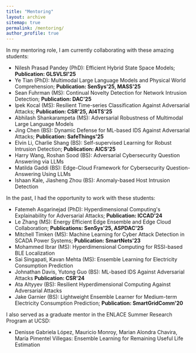 ```yaml
---
title: "Mentoring"
layout: archive
sitemap: true
permalink: /mentoring/
author_profile: true
---
```


In my mentoring role, I am currently collaborating with these amazing students:
* Nilesh Prasad Pandey (PhD): Efficient Hybrid State Space Models; **Publication: GLSVLSI'25**
* Ye Tian (PhD): Multimodal Large Language Models and Physical World Comprehension; **Publication: SenSys'25, MASS'25**
* Sean Fuhrman (MS): Continual Novelty Detection for Network Intrusion Detection; **Publication: DAC'25**
* Ipek Kocal (MS): Resilient Time-series Classification Against Adversarial Attacks; **Publication: CSR'25, AI4TS'25**
* Abhilash Shankarampeta (MS): Adversarial Robustness of Multimodal Large Language Models 
* Jing Chen (BS): Dynamic Defense for ML-based IDS Against Adversarial Attacks; **Publication: SafeThings'25**
* Elvin Li, Charlie Shang (BS): Self-supervised Learning for Robust Intrusion Detection; **Publication: AICS'25**
* Harry Wang, Roshan Sood (BS): Adversarial Cybersecurity Question Answering via LLMs
* Matilda Gaddi (BS): Edge-Cloud Framework for Cybersecurity Question-Answering Using LLMs
* Ishaan Kale, Jiasheng Zhou (BS): Anomaly-based Host Intrusion Detection

In the past, I had the opportunity to work with these students: 
* Fatemeh Asgarinejad (PhD): Hyperdimensional Computing's Explainability for Adversarial Attacks; **Publication: ICCAD'24**
* Le Zhang (MS): Energy Efficient Edge Ensemble and Edge Cloud Collaboration; **Publications: SenSys'25, ASPDAC'25**
* Mitchell Timken (MS): Machine Learning for Cyber Attack Detection in SCADA Power Systems; **Publication: SmartNets'23**
* Mohammed Ibrar (MS): Hyperdimensional Computing for RSSI-based BLE Localization
* Sai Singapati, Kavan Mehta (MS): Ensemble Learning for Electricity Consumption Prediction
* Johnathan Davis, Yutong Guo (BS): ML-based IDS Against Adversarial Attacks **Publication: CSR'24**
* Ata Altyyev (BS): Resilient Hyperdimensional Computing Against Adversarial Attacks
* Jake Garnier (BS): Lightweight Ensemble Learner for Medium-term Electricity Consumption Prediction; **Publication: SmartGridComm'20**

I also served as a graduate mentor in the ENLACE Summer Research Program at UCSD:
* Denisse Gabriela López, Mauricio Monroy, Marian Alondra Chavira, María Pimentel Villegas: Ensemble Learning for Remaining Useful Life Estimation
